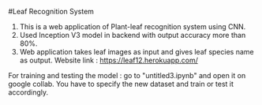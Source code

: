 #Leaf Recognition System
1. This is a web application of Plant-leaf recognition system using CNN.
2. Used Inception V3 model in backend with output accuracy more than 80%. 
3. Web application takes leaf images as input and gives leaf species name as output.
Website link : https://leaf12.herokuapp.com/

For training and testing the model : go to "untitled3.ipynb" and open it on google collab. You have to specify the new dataset and train or test it accordingly.


